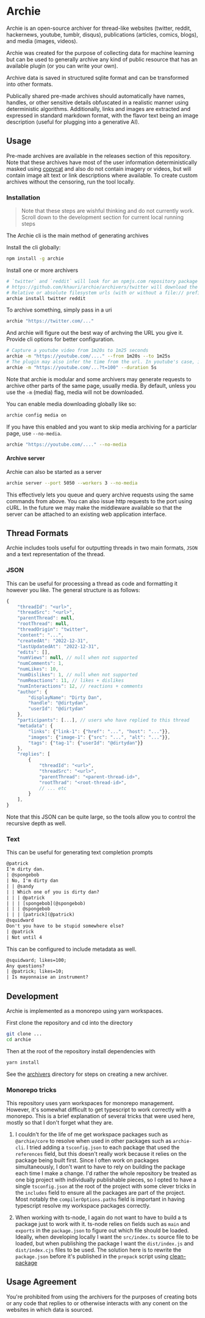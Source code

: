 # Archie

Archie is an open-source archiver for thread-like websites (twitter, reddit, hackernews, youtube, tumblr, disqus), publications (articles, comics, blogs), and media (images, videos).

Archie was created for the purpose of collecting data for machine learning but can be used to generally archive any kind of public resource that has an available plugin (or you can write your own).

Archive data is saved in structured sqlite format and can be transformed into other formats.

Publically shared pre-made archives should automatically have names, handles, or other sensitive details obfuscated in a realistic manner using deterministic algorithms. Additionally, links and images are extracted and expressed in standard markdown format, with the flavor text being an image description (useful for plugging into a generative AI).

## Usage

Pre-made archives are available in the releases section of this repository. Note that these archives have most of the user information deterministically masked using [copycat](https://github.com/snaplet/copycat) and also do not contain imagery or videos, but will contain image alt text or link descriptions where available. To create custom archives without the censoring, run the tool locally.

### Installation

> Note that these steps are wishful thinking and do not currently work. Scroll down to the development section for current local running steps

The Archie cli is the main method of generating archives

Install the cli globally:

```sh
npm install -g archie
```

Install one or more archivers

```sh
# `twitter` and `reddit` will look for an npmjs.com repository package named @archie/twitter or @archie/reddit
# https://github.com/khauri/archie/archivers/twitter will download the twitter folder from the archie repo
# Relative or absolute filesystem urls (with or without a file:// prefix) will create a symlink to a local extension
archie install twitter reddit
```

To archive something, simply pass in a uri

```sh
archie "https://twitter.com/..."
```

And archie will figure out the best way of archving the URL you give it. Provide cli options for better configuration.

```sh
# Capture a youtube video from 1m20s to 1m25 seconds
archie -m "https://youtube.com/...." --from 1m20s --to 1m25s
# The plugin may also infer the time from the url. In youtube's case, if the url happens to contain the start timestamp simply use duration
archie -m "https://youtube.com/...?t=100" --duration 5s
```

Note that archie is modular and some archivers may generate requests to archive other parts of the same page, usually media.
By default, unless you use the `-m` (media) flag, media will not be downloaded.

You can enable media downloading globally like so:

```sh
archie config media on
```

If you have this enabled and you want to skip media archiving for a particlar page, use `--no-media`.

```sh
archie "https://youtube.com/...." --no-media
```

#### Archive server

Archie can also be started as a server

```sh
archie server --port 5050 --workers 3 --no-media
```

This effectively lets you queue and query archive requests using the same commands from above. You can also issue http requests to the port using cURL. In the future we may make the middleware available so that the server can be attached to an existing web application interface.


## Thread Formats

Archie includes tools useful for outputting threads in two main formats, `JSON` and a text representation of the thread.

### JSON

This can be useful for processing a thread as code and formatting it however you like. The general structure is as follows:

```js
{
    "threadId": "<url>",
    "threadSrc": "<url>",
    "parentThread": null,
    "rootThread": null,
    "threadOrigin": "twitter",
    "content": "...",
    "createdAt": "2022-12-31",
    "lastUpdatedAt": "2022-12-31",
    "edits": [],
    "numViews": null, // null when not supported
    "numComments": 1,
    "numLikes": 10,
    "numDislikes": 1, // null when not supported
    "numReactions": 11, // likes + dislikes
    "numInteractions": 12, // reactions + comments
    "author": {
        "displayName": "Dirty Dan",
        "handle": "@dirtydan",
        "userId": "@dirtydan"
    },
    "participants": [...], // users who have replied to this thread
    "metadata": {
        "links": {"link-1": {"href": "...", "host": "..."}},
        "images": {"image-1": {"src": "...", "alt": "..."}},
        "tags": {"tag-1": {"userId": "@dirtydan"}}
    },
    "replies": [
        {
            "threadId": "<url>",
            "threadSrc": "<url>",
            "parentThread": "<parent-thread-id>",
            "rootThrad": "<root-thread-id>",
            // ... etc
        }
    ],
}
```

Note that this JSON can be quite large, so the tools allow you to control the recursive depth as well.

### Text

This can be useful for generating text completion prompts

```txt
@patrick
I'm dirty dan.
| @spongebob
| No, I'm dirty dan
| | @sandy
| | Which one of you is dirty dan?
| | | @patrick
| | | [spongebob](@spongebob)
| | | @spongebob
| | | [patrick](@patrick)
@squidward
Don't you have to be stupid somewhere else?
| @patrick
| Not until 4
```

This can be configured to include metadata as well.

```txt
@squidward; likes=100;
Any questions?
| @patrick; likes=10;
| Is mayonnaise an instrument?
```

## Development

Archie is implemented as a monorepo using yarn workspaces.

First clone the repository and cd into the directory

```sh
git clone ...
cd archie
```

Then at the root of the repository install dependencies with

```sh
yarn install
```

See the [archivers](./archivers) directory for steps on creating a new archiver.

### Monorepo tricks

This repository uses yarn workspaces for monorepo management. However, it's somewhat difficult to get typescript to work correctly with a monorepo. This is a brief explanation of several tricks that were used here, mostly so that I don't forget what they are.

1. I couldn't for the life of me get workspace packages such as `@archie/core` to resolve when used in other packages such as `archie-cli`. I tried adding a `tsconfig.json` to each package that used the `references` field, but this doesn't really work because it relies on the package being built first. Since I often work on packages simultaneously, I don't want to have to rely on building the package each time I make a change. I'd rather the whole repository be treated as one big project with individually publishable pieces, so I opted to have a single `tsconfig.json` at the root of the project with some clever tricks in the `includes` field to ensure all the packages are part of the project. Most notably the `compilerOptions.paths` field is important in having typescript resolve my workspace packages correctly.

2. When working with ts-node, I again do not want to have to build a ts package just to work with it. ts-node relies on fields such as `main` and `exports` in the `package.json` to figure out which file should be loaded. Ideally, when developing locally I want the `src/index.ts` source file to be loaded, but when publishing the package I want the `dist/index.js` and `dist/index.cjs` files to be used. The solution here is to rewrite the `package.json` before it's published in the `prepack` script using [clean-package](https://www.npmjs.com/package/clean-package)

## Usage Agreement

You're prohibited from using the archivers for the purposes of creating bots or any code that replies to or otherwise interacts with any conent on the websites in which data is sourced.
